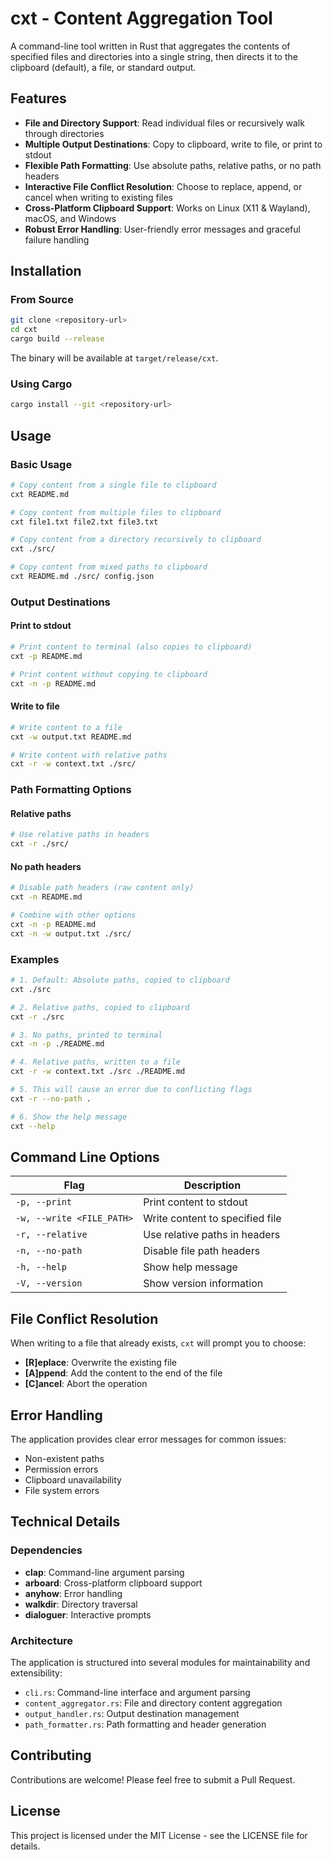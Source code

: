 # cxt - Content Aggregation Tool

A command-line tool written in Rust that aggregates the contents of specified files and directories into a single string, then directs it to the clipboard (default), a file, or standard output.

## Features

- **File and Directory Support**: Read individual files or recursively walk through directories
- **Multiple Output Destinations**: Copy to clipboard, write to file, or print to stdout
- **Flexible Path Formatting**: Use absolute paths, relative paths, or no path headers
- **Interactive File Conflict Resolution**: Choose to replace, append, or cancel when writing to existing files
- **Cross-Platform Clipboard Support**: Works on Linux (X11 & Wayland), macOS, and Windows
- **Robust Error Handling**: User-friendly error messages and graceful failure handling

## Installation

### From Source

```bash
git clone <repository-url>
cd cxt
cargo build --release
```

The binary will be available at `target/release/cxt`.

### Using Cargo

```bash
cargo install --git <repository-url>
```

## Usage

### Basic Usage

```bash
# Copy content from a single file to clipboard
cxt README.md

# Copy content from multiple files to clipboard
cxt file1.txt file2.txt file3.txt

# Copy content from a directory recursively to clipboard
cxt ./src/

# Copy content from mixed paths to clipboard
cxt README.md ./src/ config.json
```

### Output Destinations

#### Print to stdout
```bash
# Print content to terminal (also copies to clipboard)
cxt -p README.md

# Print content without copying to clipboard
cxt -n -p README.md
```

#### Write to file
```bash
# Write content to a file
cxt -w output.txt README.md

# Write content with relative paths
cxt -r -w context.txt ./src/
```

### Path Formatting Options

#### Relative paths
```bash
# Use relative paths in headers
cxt -r ./src/
```

#### No path headers
```bash
# Disable path headers (raw content only)
cxt -n README.md

# Combine with other options
cxt -n -p README.md
cxt -n -w output.txt ./src/
```

### Examples

```bash
# 1. Default: Absolute paths, copied to clipboard
cxt ./src

# 2. Relative paths, copied to clipboard
cxt -r ./src

# 3. No paths, printed to terminal
cxt -n -p ./README.md

# 4. Relative paths, written to a file
cxt -r -w context.txt ./src ./README.md

# 5. This will cause an error due to conflicting flags
cxt -r --no-path .

# 6. Show the help message
cxt --help
```

## Command Line Options

| Flag | Description |
|------|-------------|
| `-p, --print` | Print content to stdout |
| `-w, --write <FILE_PATH>` | Write content to specified file |
| `-r, --relative` | Use relative paths in headers |
| `-n, --no-path` | Disable file path headers |
| `-h, --help` | Show help message |
| `-V, --version` | Show version information |

## File Conflict Resolution

When writing to a file that already exists, `cxt` will prompt you to choose:

- **[R]eplace**: Overwrite the existing file
- **[A]ppend**: Add the content to the end of the file
- **[C]ancel**: Abort the operation

## Error Handling

The application provides clear error messages for common issues:

- Non-existent paths
- Permission errors
- Clipboard unavailability
- File system errors

## Technical Details

### Dependencies

- **clap**: Command-line argument parsing
- **arboard**: Cross-platform clipboard support
- **anyhow**: Error handling
- **walkdir**: Directory traversal
- **dialoguer**: Interactive prompts

### Architecture

The application is structured into several modules for maintainability and extensibility:

- `cli.rs`: Command-line interface and argument parsing
- `content_aggregator.rs`: File and directory content aggregation
- `output_handler.rs`: Output destination management
- `path_formatter.rs`: Path formatting and header generation

## Contributing

Contributions are welcome! Please feel free to submit a Pull Request.

## License

This project is licensed under the MIT License - see the LICENSE file for details. 